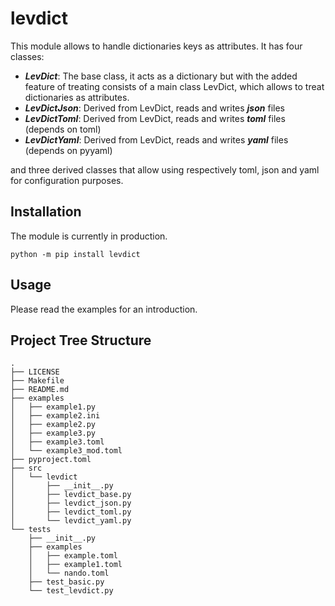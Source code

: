 # levdict

This module allows to handle dictionaries keys as attributes.
It has four classes:

- ***LevDict***: The base class, it acts as a dictionary but with the added feature of treating
consists of a main class LevDict, which allows to treat dictionaries as attributes.
- ***LevDictJson***: Derived from LevDict, reads and writes ***json*** files
- ***LevDictToml***: Derived from LevDict, reads and writes ***toml*** files (depends on toml)
- ***LevDictYaml***: Derived from LevDict, reads and writes ***yaml*** files (depends on pyyaml)

and three derived classes that allow using respectively toml, json and yaml for configuration purposes.

## Installation

The module is currently in production.

    python -m pip install levdict

## Usage

Please read the examples for an introduction.

## Project Tree Structure

    .
    ├── LICENSE
    ├── Makefile
    ├── README.md
    ├── examples
    │   ├── example1.py
    │   ├── example2.ini
    │   ├── example2.py
    │   ├── example3.py
    │   ├── example3.toml
    │   └── example3_mod.toml
    ├── pyproject.toml
    ├── src
    │   └── levdict
    │       ├── __init__.py
    │       ├── levdict_base.py
    │       ├── levdict_json.py
    │       ├── levdict_toml.py
    │       └── levdict_yaml.py
    └── tests
        ├── __init__.py
        ├── examples
        │   ├── example.toml
        │   ├── example1.toml
        │   └── nando.toml
        ├── test_basic.py
        └── test_levdict.py
